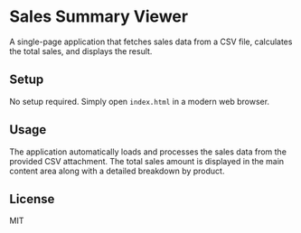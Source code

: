 # Sales Summary Viewer

A single-page application that fetches sales data from a CSV file, calculates the total sales, and displays the result.

## Setup

No setup required. Simply open `index.html` in a modern web browser.

## Usage

The application automatically loads and processes the sales data from the provided CSV attachment. The total sales amount is displayed in the main content area along with a detailed breakdown by product.

## License

MIT